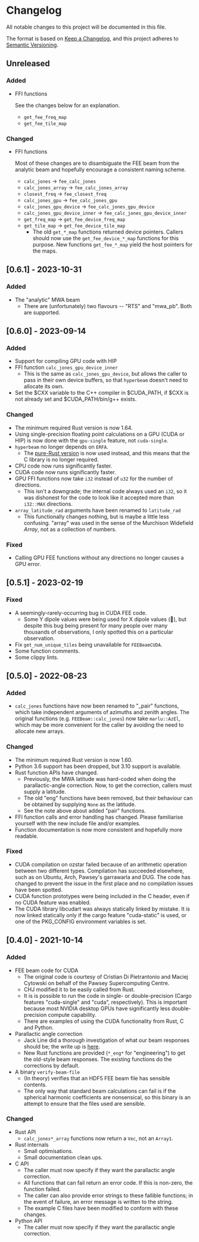 # Changelog

All notable changes to this project will be documented in this file.

The format is based on [Keep a Changelog](https://keepachangelog.com/en/1.0.0/),
and this project adheres to [Semantic
Versioning](https://semver.org/spec/v2.0.0.html).

## Unreleased
### Added
- FFI functions

  See the changes below for an explanation.

  - `get_fee_freq_map`
  - `get_fee_tile_map`

### Changed
- FFI functions

  Most of these changes are to disambiguate the FEE beam from the analytic beam
  and hopefully encourage a consistent naming scheme.

  - `calc_jones` -> `fee_calc_jones`
  - `calc_jones_array` -> `fee_calc_jones_array`
  - `closest_freq` -> `fee_closest_freq`
  - `calc_jones_gpu` -> `fee_calc_jones_gpu`
  - `calc_jones_gpu_device` -> `fee_calc_jones_gpu_device`
  - `calc_jones_gpu_device_inner` -> `fee_calc_jones_gpu_device_inner`
  - `get_freq_map` -> `get_fee_device_freq_map`
  - `get_tile_map` -> `get_fee_device_tile_map`
    - The old `get_*_map` functions returned device pointers. Callers should now
      use the `get_fee_device_*_map` functions for this purpose. New functions
      `get_fee_*_map` yield the host pointers for the maps.

## [0.6.1] - 2023-10-31
### Added
- The "analytic" MWA beam
  - There are (unfortunately) two flavours -- "RTS" and "mwa_pb". Both are
    supported.

## [0.6.0] - 2023-09-14
### Added
- Support for compiling GPU code with HIP
- FFI function `calc_jones_gpu_device_inner`
  - This is the same as `calc_jones_gpu_device`, but allows the caller to pass
    in their own device buffers, so that `hyperbeam` doesn't need to allocate
    its own.
- Set the $CXX variable to the C++ compiler in $CUDA_PATH, if $CXX is not
  already set and $CUDA_PATH/bin/g++ exists.

### Changed
- The minimum required Rust version is now 1.64.
- Using single-precision floating point calculations on a GPU (CUDA or HIP) is
  now done with the `gpu-single` feature, not `cuda-single`.
- `hyperbeam` no longer depends on `ERFA`.
  - The [pure-Rust version](https://github.com/cjordan/rust-erfa) is now used
    instead, and this means that the C library is no longer required.
- CPU code now runs significantly faster.
- CUDA code now runs significantly faster.
- GPU FFI functions now take `i32` instead of `u32` for the number of
  directions.
  - This isn't a downgrade; the internal code always used an `i32`, so it was
    dishonest for the code to look like it accepted more than `i32::MAX`
    directions.
- `array_latitude_rad` arguments have been renamed to `latitude_rad`
  - This functionally changes nothing, but is maybe a little less confusing.
    "array" was used in the sense of the Murchison Widefield _Array_, not as a
    collection of numbers.

### Fixed
- Calling GPU FEE functions without any directions no longer causes a GPU error.

## [0.5.1] - 2023-02-19
### Fixed
- A seemingly-rarely-occurring bug in CUDA FEE code.
  - Some Y dipole values were being used for X dipole values (:facepalm:), but
    despite this bug being present for many people over many thousands of
    observations, I only spotted this on a particular observation.
- Fix `get_num_unique_tiles` being unavailable for `FEEBeamCUDA`.
- Some function comments.
- Some clippy lints.

## [0.5.0] - 2022-08-23
### Added
- `calc_jones` functions have now been renamed to "_pair" functions, which take
  independent arguments of azimuths and zenith angles. The original functions
  (e.g. `FEEBeam::calc_jones`) now take `marlu::AzEl`, which may be more
  convenient for the caller by avoiding the need to allocate new arrays.

### Changed
- The minimum required Rust version is now 1.60.
- Python 3.6 support has been dropped, but 3.10 support is available.
- Rust function APIs have changed.
  - Previously, the MWA latitude was hard-coded when doing the parallactic-angle
    correction. Now, to get the correction, callers must supply a latitude.
  - The old "eng" functions have been removed, but their behaviour can be
    obtained by supplying `None` as the latitude.
  - See the note above about added "pair" functions.
- FFI function calls and error handling has changed. Please familiarise yourself
  with the new include file and/or examples.
- Function documentation is now more consistent and hopefully more readable.

### Fixed
- CUDA compilation on ozstar failed because of an arithmetic operation between
  two different types. Compilation has succeeded elsewhere, such as on Ubuntu,
  Arch, Pawsey's garrawarla and DUG. The code has changed to prevent the issue
  in the first place and no compilation issues have been spotted.
- CUDA function prototypes were being included in the C header, even if no CUDA
  feature was enabled.
- The CUDA library libcudart was always statically linked by mistake. It is now
  linked statically only if the cargo feature "cuda-static" is used, or one of
  the PKG_CONFIG environment variables is set.

## [0.4.0] - 2021-10-14
### Added
- FEE beam code for CUDA
  - The original code is courtesy of Cristian Di Pietrantonio and Maciej
    Cytowski on behalf of the Pawsey Supercomputing Centre.
  - CHJ modified it to be easily called from Rust.
  - It is is possible to run the code in single- or double-precision (Cargo
    features "cuda-single" and "cuda", respectively). This is important because
    most NVIDIA desktop GPUs have significantly less double-precision compute
    capability.
  - There are examples of using the CUDA functionality from Rust, C and Python.
- Parallactic angle correction
  - Jack Line did a thorough investigation of what our beam responses should be;
    the write up is
    [here](https://github.com/JLBLine/polarisation_tests_for_FEE).
  - New Rust functions are provided (`*_eng*` for "engineering") to get the
    old-style beam responses. The existing functions do the corrections by
    default.
- A binary `verify-beam-file`
  - (In theory) verifies that an HDF5 FEE beam file has sensible contents.
  - The only way that standard beam calculations can fail is if the spherical
    harmonic coefficients are nonsensical, so this binary is an attempt to
    ensure that the files used are sensible.

### Changed
- Rust API
  - `calc_jones*_array` functions now return a `Vec`, not an `Array1`.
- Rust internals
  - Small optimisations.
  - Small documentation clean ups.
- C API
  - The caller must now specify if they want the parallactic angle correction.
  - All functions that can fail return an error code. If this is non-zero, the
    function failed.
  - The caller can also provide error strings to these fallible functions; in
    the event of failure, an error message is written to the string.
  - The example C files have been modified to conform with these changes.
- Python API
  - The caller must now specify if they want the parallactic angle correction.
